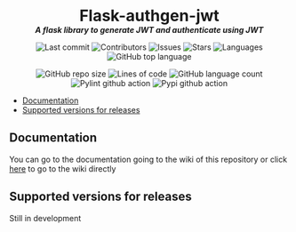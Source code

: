 <p align="center">
  <!-- <img width="300" src="" alt="Cover image"> -->
  <h1 align="center" style="margin: 0 auto 0 auto;">Flask-authgen-jwt</h1>
  <h5 align="center" style="margin: 0 auto 0 auto;">A flask library to generate JWT and authenticate using JWT</h5>
</p>

<p align="center">
  <img alt="Last commit" src="https://img.shields.io/github/last-commit/dmtzs/Flask-authgen-jwt?logo=Conventional Commits">
  <img alt="Contributors" src="https://img.shields.io/github/contributors/dmtzs/Flask-authgen-jwt?logo=Handshake">
  <img alt="Issues" src="https://img.shields.io/github/issues/dmtzs/Flask-authgen-jwt?label=issues&logo=Eclipse Mosquitto">
  <img alt="Stars" src="https://img.shields.io/github/stars/dmtzs/Flask-authgen-jwt">
  <img alt="Languages" src="https://img.shields.io/github/languages/code-size/dmtzs/Flask-authgen-jwt">
  <img alt="GitHub top language" src="https://img.shields.io/github/languages/top/dmtzs/Flask-authgen-jwt?logo=python">
</p>

<p align="center">
  <img alt="GitHub repo size" src="https://img.shields.io/github/repo-size/dmtzs/Flask-authgen-jwt">
  <img alt="Lines of code" src="https://img.shields.io/tokei/lines/github/dmtzs/Flask-authgen-jwt?label=total%20lines%20in%20repo">
  <img alt="GitHub language count" src="https://img.shields.io/github/languages/count/dmtzs/Flask-authgen-jwt">
  <img alt="Pylint github action" src="https://github.com/dmtzs/Flask-authgen-jwt/actions/workflows/pylint.yml/badge.svg">
  <img alt="Pypi github action" src="https://github.com/dmtzs/Flask-authgen-jwt/actions/workflows/python-publish.yml/badge.svg">
</p>

- [Documentation](#Documentation)
- [Supported versions for releases](#Supported-versions-for-releases)


## Documentation
You can go to the documentation going to the wiki of this repository or click [here](https://github.com/dmtzs/Flask-authgen-jwt/wiki) to go to the wiki directly

## Supported versions for releases
Still in development
